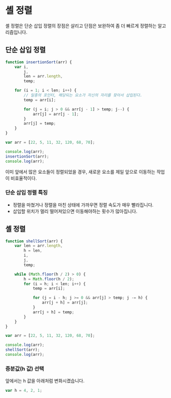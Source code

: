 # 셸 정렬

셸 정렬은 단순 삽입 정렬의 장점은 살리고 단점은 보완하여 좀 더 빠르게 정렬하는 알고리즘입니다.

## 단순 삽입 정렬

```javascript
function insertionSort(arr) {
    var i,
        j,
        len = arr.length,
        temp;

    for (i = 1; i < len; i++) {
        // 일종의 포인터, 해당되는 요소가 자신의 자리를 찾아서 삽입된다.
        temp = arr[i];

        for (j = i; j > 0 && arr[j - 1] > temp; j--) {
            arr[j] = arr[j - 1];
        }
        arr[j] = temp;
    }
}

var arr = [22, 5, 11, 32, 120, 68, 70];

console.log(arr);
insertionSort(arr);
console.log(arr);
```

이미 앞에서 많은 요소들이 정렬되었을 경우, 새로운 요소를 제일 앞으로 이동하는 작업이 비효율적이다.

### 단순 삽입 정렬 특징

-   정렬을 마쳤거나 정렬을 마친 상태에 가까우면 정렬 속도가 매우 빨라집니다.
-   삽입할 위치가 멀리 떨어져있으면 이동해야하는 횟수가 많아집니다.

## 셸 정렬

```javascript
function shellSort(arr) {
    var len = arr.length,
        h = len,
        i,
        j,
        temp;

    while (Math.floor(h / 2) > 0) {
        h = Math.floor(h / 2);
        for (i = h; i < len; i++) {
            temp = arr[i];

            for (j = i - h; j >= 0 && arr[j] > temp; j -= h) {
                arr[j + h] = arr[j];
            }
            arr[j + h] = temp;
        }
    }
}

var arr = [22, 5, 11, 32, 120, 68, 70];

console.log(arr);
shellSort(arr);
console.log(arr);
```

### 증분값(h 값) 선택

앞에서는 h 값을 아래처럼 변화시켰습니다.

```javascript
var h = 4, 2, 1;
```
